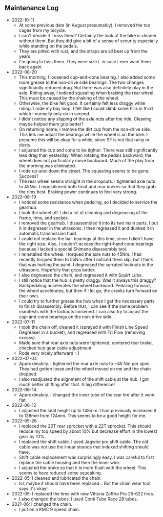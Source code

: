 ## Maintenance Log

- 2022-10-11
  - At some previous date (in August presumably), I removed the toe
    cages from my bicycle.
  - I can't decide if I miss them? Certainly the look of the bike is
    cleaner without them. But they did give a bit of a sense of security
    especially while standing on the pedals.
  - They are pitted with rust, and the straps are all beat up from the
    years.
  - I'm going to toss them. They were size L in case I ever want them
    back again.
- 2022-08-20
  - This morning, I loosened cup-and-cone bearing. I also added some
    more grease to the non-drive side bearings. The two changes
    significantly reduced drag. But there was also definitely play in
    the axle. Riding away, I noticed squealing when braking the rear
    wheel. This must be caused by the shaking of the wheel.
  - Otherwise, the bike felt good. It certainly felt less draggy while
    riding. I rode my bay loop. I felt like I could climb some hills in
    third which I normally only do in second.
  - I didn't notice any slipping of the axle nuts after the ride.
    Cleaning maybe helped them grip better?
  - On returning home, I remove the dirt cup from the non-drive side.
    This lets me adjust the bearings while the wheel is on the bike. I
    presume this will be okay for a while, since SF is not that rainy or
    dusty.
  - I adjusted the cup and cone to be tighter. There was still
    significantly less drag than yesterday. When rotating the pedals
    backward, the wheel does not particularly move backward. Much of the
    play from the morning was eliminated.
  - I rode up-and-down the street. The squealing seems to be gone.
    Success?
  - The rear wheel seems straight in the dropouts. I tightened axle nuts
    to 45Nm. I repositioned both front and rear brakes so that they grab
    the rims best. Braking power continues to feel very strong.
- 2022-08-19
  - I noticed some resistance when pedaling, so I decided to service the
    gearhub.
  - I took the wheel off. I did a lot of cleaning and degreasing of the
    frame, rims, and spokes.
  - I removed the gearhub. I disassembled it into its two main parts. I
    put it in degreaser in the ultrasonic. I then regreased it and
    dunked it in automatic transmission fluid.
  - I could not replace the ball bearings at this time, since I didn't
    have the right size. Also, I couldn't access the right-hand cone
    bearings because I lacked a special Shimano disassembly tool.
  - I reinstalled the wheel. I torqued the axle nuts to 45Nm. I had
    recently torqued them to 55Nm after I noticed them slip, but I think
    that was hurting the paint. I degreased the serrated locknuts in the
    ultrasonic. Hopefully that grips better.
  - I also degreased the chain, and regreased it with Squirt Lube.
  - I still notice that the hub is pretty draggy. Was it always this
    draggy? Backpedaling accelerates the wheel backward. Pedaling
    forward, the wheel accelerates, but then if I let go, the cranks
    turn forward on their own.
  - I could try to further grease the hub when I get the necessary parts
    to finish disassembly. Before that, I can see if the same problem
    manifests with the locknuts loosened. I can also try to adjust the
    cup-and-cone bearings on the non-drive side.
- 2022-07-11
  - I took the chain off, cleaned it (sprayed it with Finish Line Speed
    Degreaser in a bucket), and regreased with Tri Flow (removing
    excess).
  - Made sure that rear axle nuts were tightened, centered rear brake,
    checked hub gear cable adjustment.
  - Rode very nicely afterward :-)
- 2022-07-04
  - Approximately. I tightened the rear axle nuts to ~45 Nm per spec.
    They had gotten loose and the wheel moved on me and the chain
    dropped.
  - I also readjusted the alignment of the shift cable at the hub. I got
    much better shifting after that. A big difference!
- 2022-06-14
  - Approximately. I changed the inner tube of the rear tire after it
    went flat.
- 2022-06-12
  - I adjusted the seat height up to 148mm. I had previously increased
    it to 138mm from 124mm. This seems to be a good height for me.
- 2022-05-26
  - I replaced the 20T rear sprocket with a 22T sprocket. This should
    reduce my top speed by about 10% but decrease effort in the lowest
    gear by 10%.
  - I replaced the shift cable. I used Jagwire pro shift cable. The
    old cable was not use the linear strands that indexed shifting
    should have.
  - Shift cable replacement was surprisingly easy. I was careful to
    first replace the cable housing and then the inner wire.
  - I adjusted the brake so that it is more flush with the wheel. This
    seems to have reduced some squeaking.
- 2022-05: I cleaned and lubricated the chain.
  - lol, maybe it should have been replaced... But the chain wear tool
    says it's okay!
- 2022-05: I replaced the tires with new Vittoria Zaffiro Pro 25-622
  tires.
  - I also changed the tubes. I used Conti Tube Race 28 tubes.
- 2021-06: I changed the chain.
  - I put on a KMC 9 speed chain.
